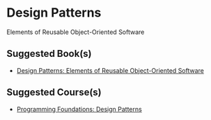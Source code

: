 # Design Patterns
Elements of Reusable Object-Oriented Software

## Suggested Book(s)

- [Design Patterns: Elements of Reusable Object-Oriented Software](https://www.goodreads.com/book/show/85009.Design_Patterns)

## Suggested Course(s)

- [Programming Foundations: Design Patterns](https://www.linkedin.com/learning/programming-foundations-design-patterns-2)
